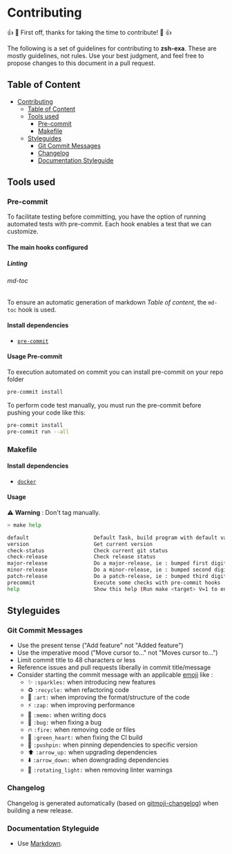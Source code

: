 # Contributing

:+1: :tada: First off, thanks for taking the time to contribute! :tada: :+1:

The following is a set of guidelines for contributing to **zsh-exa**. These are mostly guidelines, not rules. Use your best judgment, and feel free to propose changes to this document in a pull request.

## Table of Content

<!--TOC-->

- [Contributing](#contributing)
  - [Table of Content](#table-of-content)
  - [Tools used](#tools-used)
    - [Pre-commit](#pre-commit)
    - [Makefile](#makefile)
  - [Styleguides](#styleguides)
    - [Git Commit Messages](#git-commit-messages)
    - [Changelog](#changelog)
    - [Documentation Styleguide](#documentation-styleguide)

<!--TOC-->

## Tools used

### Pre-commit

To facilitate testing before committing, you have the option of running automated tests with pre-commit. Each hook enables a test that we can customize.

#### The main hooks configured

##### Linting

###### md-toc

To ensure an automatic generation of markdown *Table of content*, the `md-toc` hook is used.

#### Install dependencies

* [`pre-commit`](https://pre-commit.com/#install)

#### Usage Pre-commit

To execution automated on commit you can install pre-commit on your repo folder

```bash
pre-commit install
```

To perform code test manually, you must run the pre-commit before pushing your code
like this:

```bash
pre-commit install
pre-commit run --all
```

### Makefile

#### Install dependencies

* [`docker`](https://docs.docker.com/get-docker/)

#### Usage

:warning: **Warning** : Don't tag manually.

```bash
> make help

default                     Default Task, build program with default values
version                     Get current version
check-status                Check current git status
check-release               Check release status
major-release               Do a major-release, ie : bumped first digit X+1.y.z
minor-release               Do a minor-release, ie : bumped second digit x.Y+1.z
patch-release               Do a patch-release, ie : bumped third digit x.y.Z+1
precommit                   Execute some checks with pre-commit hooks
help                        Show this help (Run make <target> V=1 to enable verbose)
```

## Styleguides

### Git Commit Messages

* Use the present tense ("Add feature" not "Added feature")
* Use the imperative mood ("Move cursor to..." not "Moves cursor to...")
* Limit commit title to 48 characters or less
* Reference issues and pull requests liberally in commit title/message
* Consider starting the commit message with an applicable [emoji](https://gitmoji.dev/) like :
    * :sparkles: `:sparkles:` when introducing new features
    * :recycle: `:recycle:` when refactoring code
    * :art: `:art:` when improving the format/structure of the code
    * :zap: `:zap:` when improving performance
    * :memo: `:memo:` when writing docs
    * :bug: `:bug:` when fixing a bug
    * :fire: `:fire:` when removing code or files
    * :green_heart: `:green_heart:` when fixing the CI build
    * :pushpin: `:pushpin:` when pinning dependencies to specific version
    * :arrow_up: `:arrow_up:` when upgrading dependencies
    * :arrow_down: `:arrow_down:` when downgrading dependencies
    * :rotating_light: `:rotating_light:` when removing linter warnings

### Changelog

Changelog is generated automatically (based on [gitmoji-changelog](https://github.com/frinyvonnick/gitmoji-changelog)) when building a new release.


### Documentation Styleguide

* Use [Markdown](https://daringfireball.net/projects/markdown).
